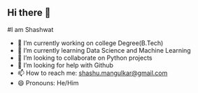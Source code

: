 ## Hi there 👋
#I am Shashwat
- 🔭 I’m currently working on college Degree(B.Tech)
- 🌱 I’m currently learning Data Science and Machine Learning
- 👯 I’m looking to collaborate on Python projects
- 🤔 I’m looking for help with Github
- 📫 How to reach me: shashu.mangulkar@gmail.com
- 😄 Pronouns: He/Him
